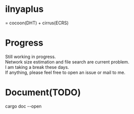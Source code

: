 # ilnyaplus
= cocoon(DHT) + cirrus(ECRS)

# Progress
Still working in progress.  
Network size estimation and file search are current problem.  
I am taking a break these days.  
If anything, please feel free to open an issue or mail to me.

# Document(TODO)
cargo doc --open
